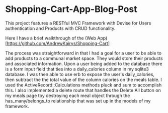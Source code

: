 # Shopping-Cart-App-Blog-Post


This project features a RESTful MVC Framework with Devise for Users authentication and Products with CRUD functionality.

Here I have a brief walkthrough of the (Web App)[https://github.com/AndrewKairys/Shopping-Cart]

The process was straightforward in that I had a goal for a user to be able to add products to a communal market space. They would store their products and associated information. Upon a user being added to the database there is a form input field that ties into a daily_calories column in my sqlite3 database. I was then able to use erb to expose the user's daily_calories, then subtract the the total value of the column calories on the meals table. I used the ActiveRecord::Calculations methods pluck and sum to accomplish this. I also implemented a delete route that handles the Delete All button on my meals page tby destroying each meal object through the has_many/belongs_to relationship that was set up in the models of my framework.
